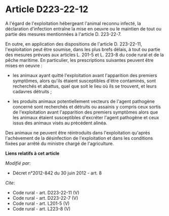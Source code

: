 # Article D223-22-12

A l'égard de l'exploitation hébergeant l'animal reconnu infecté, la déclaration d'infection entraîne la mise en oeuvre ou le
maintien de tout ou partie des mesures mentionnées à l'article D. 223-22-7. 

En outre, en application des dispositions de l'article D. 223-22-11, l'exploitation peut être soumise, dans les plus brefs
délais, à tout ou partie des mesures prévues aux articles L. 201-5 et L. 223-8 du code rural et de la pêche maritime. En
particulier, les prescriptions suivantes peuvent être mises en oeuvre :

- les animaux ayant quitté l'exploitation avant l'apparition des premiers symptômes, alors qu'ils étaient susceptibles d'être
contaminés, sont recherchés et abattus, quel que soit le lieu où ils se trouvent, et leurs cadavres détruits ;

- les produits animaux potentiellement vecteurs de l'agent pathogène concerné sont recherchés et détruits ou assainis y
compris ceux sortis de l'exploitation avant l'apparition des premiers symptômes alors que les animaux étaient susceptibles
d'excréter l'agent pathogène et ceux issus des animaux visés au précédent alinéa. 

Des animaux ne peuvent être réintroduits dans l'exploitation qu'après l'achèvement de la désinfection de l'exploitation et
dans les conditions fixées par arrêté du ministre chargé de l'agriculture.

**Liens relatifs à cet article**

_Modifié par_:

  - Décret n°2012-842 du 30 juin 2012 - art. 8

_Cite_:

  - Code rural - art. D223-22-11 (V)
  - Code rural - art. D223-22-7 (V)
  - Code rural - art. L201-5 (V)
  - Code rural - art. L223-8 (V)
